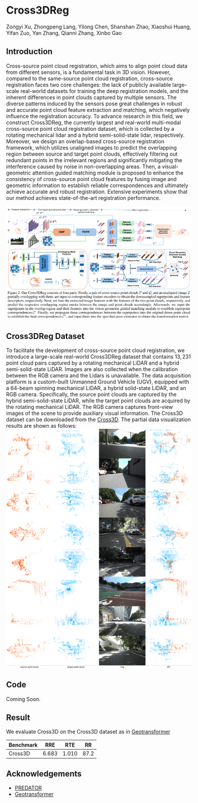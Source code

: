 # Cross3DReg

Zongyi Xu, Zhongpeng Lang, Yilong Chen, Shanshan Zhao, Xiaoshui Huang, Yifan Zuo, Yan Zhang, Qianni Zhang, Xinbo Gao

## Introduction

Cross-source point cloud registration, which aims to align point cloud data from different sensors, is a fundamental task in 3D vision. However, compared to the same-source point cloud registration, cross-source registration faces two core challenges: the lack of publicly available large-scale real-world datasets for training the deep registration models, and the inherent differences in point clouds captured by multiple sensors. The diverse patterns induced by the sensors pose great challenges in robust and accurate point cloud feature extraction and matching, which negatively influence the registration accuracy. To advance research in this field, we construct Cross3DReg, the currently largest and real-world multi-modal cross-source point cloud registration dataset, which is collected by a rotating mechanical lidar and a hybrid semi-solid-state lidar, respectively. Moreover, we design an overlap-based cross-source registration framework, which utilizes unaligned images to predict the overlapping region between source and target point clouds, effectively filtering out redundant points in the irrelevant regions and significantly mitigating the interference caused by noise in non-overlapping areas. Then, a visual-geometric attention guided matching module is proposed to enhance the consistency of cross-source point cloud features by fusing image and geometric information to establish reliable correspondences and ultimately achieve accurate and robust registration. Extensive experiments show that our method achieves state-of-the-art registration performance.

![](assets/frame.PNG)


## Cross3DReg Dataset
To facilitate the development of cross-source point cloud registration, we introduce a large-scale real-world Cross3DReg dataset that contains $13,231$ point cloud pairs captured by a rotating mechanical LiDAR and a hybrid semi-solid-state LiDAR. Images are also collected when the calibration between the RGB camera and the Lidars is unavailable. The data acquisition platform is a custom-built Unmanned Ground Vehicle (UGV), equipped with a 64-beam spinning mechanical LiDAR, a hybrid solid-state LiDAR, and an RGB camera. Specifically, the source point clouds are captured by the hybrid semi-solid-state LiDAR, while the target point clouds are acquired by the rotating mechanical LiDAR. The RGB camera captures front-view images of the scene to provide auxiliary visual information.
The Cross3D dataset can be downloaded from the [Cross3D](https://drive.google.com/file/d/1sEvQQYLJz7reggiM08GXg2Zatck2GLft/view?usp=sharing). The partial data visualization results are shown as follows:
![](assets/visual.png)

## Code
Coming Soon.


## Result
We evaluate Cross3D on the Cross3D dataset as in [Geotransformer](https://arxiv.org/abs/2202.06688)

| Benchmark |  RRE  |  RTE  |  RR   |
| :-------- | :---: | :---: | :---: |
| Cross3D  | 6.683 |  1.010  | 87.2  |

## Acknowledgements
- [PREDATOR](https://github.com/prs-eth/OverlapPredator)
- [Geotransformer](https://github.com/qinzheng93/GeoTransformer)

